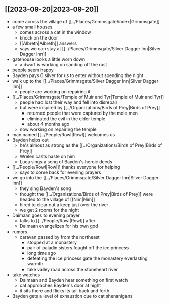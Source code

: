 ## [[2023-09-20|2023-09-20]]
- come across the village of [[../Places/Grimmsgate/index|Grimmsgate]]
- a few small houses
	- comes across a cat in the window
	- knock on the door
	- [[Albreth|Albreth]] answers
	- says we can stay at [[../Places/Grimmsgate/Silver Dagger Inn|Silver Dagger Inn]]
- gatehouse looks a little worn down
	- a dwarf is working on sanding off the rust
- people seem happy
- Bayden pays 6 silver for us to enter without spending the night
- walk up to the [[../Places/Grimmsgate/Silver Dagger Inn|Silver Dagger Inn]]
	- people are working on repairing it
- [[../Places/Grimmsgate/Temple of Muir and Tyr|Temple of Muir and Tyr]]
	- people had lost their way and fell into disrepair
	- but were inspired by [[../Organizations/Birds of Prey|Birds of Prey]]
		- returned people that were captured by the mole men
		- eliminated the evil in the elder temple
		- about 4 months ago
	- now working on repairing the temple
- man named [[../People/Rowl|Rowl]] welcomes us
- Bayden helps out
	- he's almost as strong as the [[../Organizations/Birds of Prey|Birds of Prey]]
	- Wrelen casts haste on him
	- Luca sings a song of Bayden's heroic deeds
- [[../People/Rowl|Rowl]] thanks everyone for helping
	- says to come back for evening prayers
- we go into the [[../Places/Grimmsgate/Silver Dagger Inn|Silver Dagger Inn]]
	- they sing Bayden's song
	- thought the [[../Organizations/Birds of Prey|Birds of Prey]] were headed to the village of [[Nim|Nim]]
	- hired to clear out a keep just over the river
	- we get 2 rooms for the night
- Daimaan goes to evening prayer
	- talks to [[../People/Rowl|Rowl]] after
	- Daimaan evangelizes for his own god
- rumors
	- caravan passed by from the northeast
		- stopped at a monastery
		- pair of paladin sisters fought off the ice princess
		- long time ago
		- defeating the ice princess gate the monastery everlasting warmth
		- take valley road across the stoneheart river
- take watches
	- Daimaan and Bayden hear something on first watch
	- cat approaches Bayden's door at night
	- it sits there and flicks its tail back and forth
- Bayden gets a level of exhaustion due to cat shenanigans